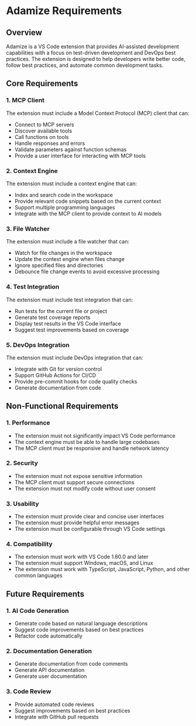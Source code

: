 # Adamize Requirements

## Overview

Adamize is a VS Code extension that provides AI-assisted development capabilities with a focus on test-driven development and DevOps best practices. The extension is designed to help developers write better code, follow best practices, and automate common development tasks.

## Core Requirements

### 1. MCP Client

The extension must include a Model Context Protocol (MCP) client that can:

- Connect to MCP servers
- Discover available tools
- Call functions on tools
- Handle responses and errors
- Validate parameters against function schemas
- Provide a user interface for interacting with MCP tools

### 2. Context Engine

The extension must include a context engine that can:

- Index and search code in the workspace
- Provide relevant code snippets based on the current context
- Support multiple programming languages
- Integrate with the MCP client to provide context to AI models

### 3. File Watcher

The extension must include a file watcher that can:

- Watch for file changes in the workspace
- Update the context engine when files change
- Ignore specified files and directories
- Debounce file change events to avoid excessive processing

### 4. Test Integration

The extension must include test integration that can:

- Run tests for the current file or project
- Generate test coverage reports
- Display test results in the VS Code interface
- Suggest test improvements based on coverage

### 5. DevOps Integration

The extension must include DevOps integration that can:

- Integrate with Git for version control
- Support GitHub Actions for CI/CD
- Provide pre-commit hooks for code quality checks
- Generate documentation from code

## Non-Functional Requirements

### 1. Performance

- The extension must not significantly impact VS Code performance
- The context engine must be able to handle large codebases
- The MCP client must be responsive and handle network latency

### 2. Security

- The extension must not expose sensitive information
- The MCP client must support secure connections
- The extension must not modify code without user consent

### 3. Usability

- The extension must provide clear and concise user interfaces
- The extension must provide helpful error messages
- The extension must be configurable through VS Code settings

### 4. Compatibility

- The extension must work with VS Code 1.80.0 and later
- The extension must support Windows, macOS, and Linux
- The extension must work with TypeScript, JavaScript, Python, and other common languages

## Future Requirements

### 1. AI Code Generation

- Generate code based on natural language descriptions
- Suggest code improvements based on best practices
- Refactor code automatically

### 2. Documentation Generation

- Generate documentation from code comments
- Generate API documentation
- Generate user documentation

### 3. Code Review

- Provide automated code reviews
- Suggest improvements based on best practices
- Integrate with GitHub pull requests

